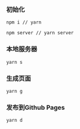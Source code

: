 ### 初始化
```
npm i // yarn  

npm server // yarn server

```


### 本地服务器
`yarn s`

### 生成页面
`yarn g`

### 发布到Github Pages
`yarn d`